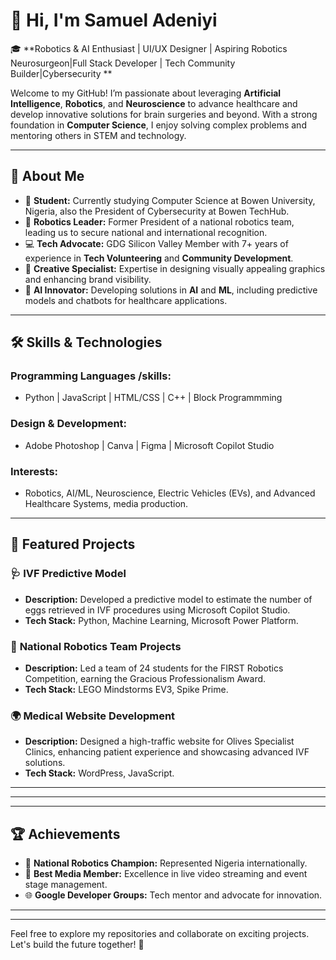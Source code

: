 # 👋 Hi, I'm Samuel Adeniyi

🎓 **Robotics & AI Enthusiast | UI/UX Designer | Aspiring Robotics Neurosurgeon|Full Stack Developer | Tech Community Builder|Cybersecurity **

Welcome to my GitHub! I’m passionate about leveraging **Artificial Intelligence**, **Robotics**, and **Neuroscience** to advance healthcare and develop innovative solutions for brain surgeries and beyond. With a strong foundation in **Computer Science**, I enjoy solving complex problems and mentoring others in STEM and technology.

---

## 🌟 About Me

- 🏫 **Student:** Currently studying Computer Science at Bowen University, Nigeria, also the President of Cybersecurity at Bowen TechHub.
- 🤖 **Robotics Leader:** Former President of a national robotics team, leading us to secure national and international recognition.
- 💻 **Tech Advocate:** GDG Silicon Valley Member with 7+ years of experience in **Tech Volunteering** and **Community Development**.
- 🎨 **Creative Specialist:** Expertise in designing visually appealing graphics and enhancing brand visibility.
- 🧠 **AI Innovator:** Developing solutions in **AI** and **ML**, including predictive models and chatbots for healthcare applications.

---

## 🛠️ Skills & Technologies

### Programming Languages /skills:
- Python | JavaScript | HTML/CSS | C++ | Block Programmming

### Design & Development:
- Adobe Photoshop | Canva | Figma | Microsoft Copilot Studio

### Interests:
- Robotics, AI/ML, Neuroscience, Electric Vehicles (EVs), and Advanced Healthcare Systems, media production.

---

## 🚀 Featured Projects

### 🩺 **IVF Predictive Model**
- **Description:** Developed a predictive model to estimate the number of eggs retrieved in IVF procedures using Microsoft Copilot Studio.
- **Tech Stack:** Python, Machine Learning, Microsoft Power Platform.

### 🤖 **National Robotics Team Projects**
- **Description:** Led a team of 24 students for the FIRST Robotics Competition, earning the Gracious Professionalism Award.
- **Tech Stack:** LEGO Mindstorms EV3, Spike Prime.

### 🌍 **Medical Website Development**
- **Description:** Designed a high-traffic website for Olives Specialist Clinics, enhancing patient experience and showcasing advanced IVF solutions.
- **Tech Stack:** WordPress, JavaScript.



---


---



---

## 🏆 Achievements

- 🌟 **National Robotics Champion:** Represented Nigeria internationally.
- 🥇 **Best Media Member:** Excellence in live video streaming and event stage management.
- 🌐 **Google Developer Groups:** Tech mentor and advocate for innovation.

---



---

Feel free to explore my repositories and collaborate on exciting projects. Let's build the future together! 🚀

